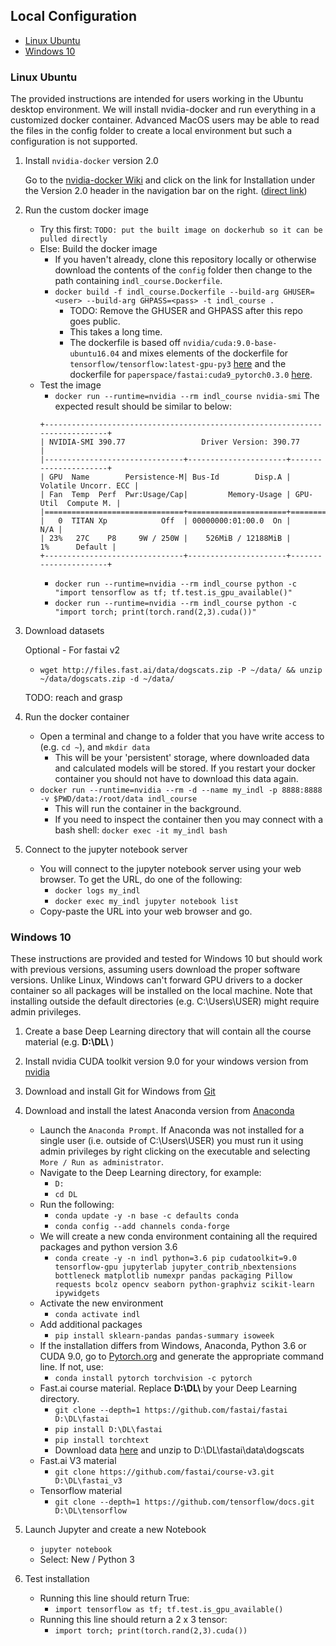 ## Local Configuration

* [Linux Ubuntu](#linux-ubuntu)
* [Windows 10](#windows-10)

### Linux Ubuntu

The provided instructions are intended for users working in the Ubuntu desktop environment. We will 
install nvidia-docker and run everything in a customized docker container. Advanced MacOS users
may be able to read the files in the config folder to create a local environment but such a configuration is not
supported.

1. Install `nvidia-docker` version 2.0

    Go to the [nvidia-docker Wiki](https://github.com/NVIDIA/nvidia-docker/wiki) and click on the link for
    Installation under the Version 2.0 header in the navigation bar on the right.
    ([direct link](https://github.com/NVIDIA/nvidia-docker/wiki/Installation-(version-2.0)))

1. Run the custom docker image

    * Try this first: `TODO: put the built image on dockerhub so it can be pulled directly`
    * Else: Build the docker image
        * If you haven't already, clone this repository locally or otherwise download the contents of the
        `config` folder then change to the path containing `indl_course.Dockerfile`.
        * `docker build -f indl_course.Dockerfile --build-arg GHUSER=<user> --build-arg GHPASS=<pass> -t indl_course .`
            * TODO: Remove the GHUSER and GHPASS after this repo goes public.
            * This takes a long time.
            * The dockerfile is based off `nvidia/cuda:9.0-base-ubuntu16.04` and mixes elements of the dockerfile
            for `tensorflow/tensorflow:latest-gpu-py3` [here](https://github.com/tensorflow/tensorflow/blob/479abd88927e54205ea418f68e64057e5b837e2d/tensorflow/tools/dockerfiles/dockerfiles/gpu-jupyter.Dockerfile)
            and the dockerfile for `paperspace/fastai:cuda9_pytorch0.3.0` [here](https://github.com/Paperspace/fastai-docker/blob/master/Dockerfile).
    * Test the image 
        * `docker run --runtime=nvidia --rm indl_course nvidia-smi`
        The expected result should be similar to below:
        ```
        +-----------------------------------------------------------------------------+
        | NVIDIA-SMI 390.77                 Driver Version: 390.77                    |
        |-------------------------------+----------------------+----------------------+
        | GPU  Name        Persistence-M| Bus-Id        Disp.A | Volatile Uncorr. ECC |
        | Fan  Temp  Perf  Pwr:Usage/Cap|         Memory-Usage | GPU-Util  Compute M. |
        |===============================+======================+======================|
        |   0  TITAN Xp            Off  | 00000000:01:00.0  On |                  N/A |
        | 23%   27C    P8     9W / 250W |    526MiB / 12188MiB |      1%      Default |
        +-------------------------------+----------------------+----------------------+
        ```
        * `docker run --runtime=nvidia --rm indl_course python -c "import tensorflow as tf; tf.test.is_gpu_available()"`
        * `docker run --runtime=nvidia --rm indl_course python -c "import torch; print(torch.rand(2,3).cuda())"`

1. Download datasets

    Optional - For fastai v2
      * `wget http://files.fast.ai/data/dogscats.zip -P ~/data/ && unzip ~/data/dogscats.zip -d ~/data/`
        
    TODO: reach and grasp

1. Run the docker container

    * Open a terminal and change to a folder that you have write access to (e.g. `cd ~`), and `mkdir data`
        * This will be your 'persistent' storage, where downloaded data and calculated models will be stored.
        If you restart your docker container you should not have to download this data again.
    * `docker run --runtime=nvidia --rm -d --name my_indl -p 8888:8888 -v $PWD/data:/root/data indl_course`
        * This will run the container in the background.
        * If you need to inspect the container then you may connect with a bash shell: `docker exec -it my_indl bash`

1. Connect to the jupyter notebook server
    * You will connect to the jupyter notebook server using your web browser. To get the URL, do one of the following:
        * `docker logs my_indl`
        * `docker exec my_indl jupyter notebook list`
    * Copy-paste the URL into your web browser and go.


### Windows 10

These instructions are provided and tested for Windows 10 but should work with previous versions, assuming users download
the proper software versions. Unlike Linux, Windows can't forward GPU drivers to a docker container so
all packages will be installed on the local machine. Note that installing outside the default directories (e.g. C:\Users\USER) might require admin privileges. 

1. Create a base Deep Learning directory that will contain all the course material (e.g. <strong> D:\DL\ </strong> )

1. Install nvidia CUDA toolkit version 9.0 for your windows version from [nvidia](https://developer.nvidia.com/cuda-90-download-archive) 
    
1. Download and install Git for Windows from [Git](https://gitforwindows.org/)

1. Download and install the latest Anaconda version from [Anaconda](https://www.anaconda.com/download/#download)

    * Launch the `Anaconda Prompt`. If Anaconda was not installed for a single user (i.e. outside of C:\Users\USER) you must run it using admin privileges by right clicking on the executable and selecting `More / Run as administrator`. 
    * Navigate to the Deep Learning directory, for example:
        * `D:`
        * `cd DL`
    * Run the following: 
        * `conda update -y -n base -c defaults conda`
        * `conda config --add channels conda-forge`
    * We will create a new conda environment containing all the required packages and python version 3.6
        * `conda create -y -n indl python=3.6 pip cudatoolkit=9.0 tensorflow-gpu jupyterlab jupyter_contrib_nbextensions bottleneck matplotlib numexpr pandas packaging Pillow requests bcolz opencv seaborn python-graphviz scikit-learn ipywidgets`
    * Activate the new environment
        * `conda activate indl`
    * Add additional packages
        * `pip install sklearn-pandas pandas-summary isoweek`
    * If the installation differs from Windows, Anaconda, Python 3.6 or CUDA 9.0, go to [Pytorch.org](https://pytorch.org/get-started/locally/) and generate the appropriate command line. If not, use: 
        * `conda install pytorch torchvision -c pytorch`
    * Fast.ai course material. Replace <strong>D:\DL\ </strong> by your Deep Learning directory. 
        * `git clone --depth=1 https://github.com/fastai/fastai D:\DL\fastai`
        * `pip install D:\DL\fastai`
        * `pip install torchtext`
        * Download data [here](http://files.fast.ai/data/dogscats.zip) and unzip to D:\DL\fastai\data\dogscats
    * Fast.ai V3 material
        * `git clone https://github.com/fastai/course-v3.git D:\DL\fastai_v3`
    * Tensorflow material
        * `git clone --depth=1 https://github.com/tensorflow/docs.git D:\DL\tensorflow`
        
1. Launch Jupyter and create a new Notebook

    * `jupyter notebook`
    * Select: New / Python 3
        
1. Test installation
    * Running this line should return True: 
        * `import tensorflow as tf; tf.test.is_gpu_available()`
    * Running this line should return a 2 x 3 tensor: 
        * `import torch; print(torch.rand(2,3).cuda())`

